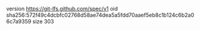 version https://git-lfs.github.com/spec/v1
oid sha256:572f49c4dcbfc02768d58ae74dea5a5fdd70aaef5eb8c1b124c6b2a06c7a9359
size 303
